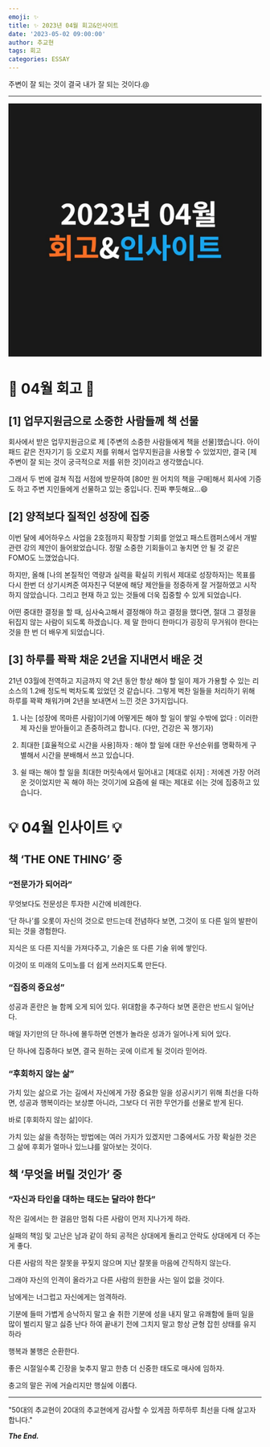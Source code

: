 ```yaml
---
emoji: ✨
title: ✨ 2023년 04월 회고&인사이트
date: '2023-05-02 09:00:00'
author: 추교현
tags: 회고
categories: ESSAY
---
```


주변이 잘 되는 것이 결국 내가 잘 되는 것이다.@

---

![23.04.jpg](23.04.jpg)

# 🔎 04월 회고 🔎

## [1] 업무지원금으로 소중한 사람들께 책 선물

회사에서 받은 업무지원금으로 제 [주변의 소중한 사람들에게 책을 선물]했습니다. 아이패드 같은 전자기기 등 오로지 저를 위해서 업무지원금을 사용할 수 있었지만, 결국 [제 주변이 잘 되는 것이 궁극적으로 저를 위한 것]이라고 생각했습니다.

그래서 두 번에 걸쳐 직접 서점에 방문하여 [80만 원 어치의 책을 구매]해서 회사에 기증도 하고 주변 지인들에게 선물하고 있는 중입니다. 진짜 뿌듯해요…😄

## [2] 양적보다 질적인 성장에 집중

이번 달에 셰어하우스 사업을 2호점까지 확장할 기회를 얻었고 패스트캠퍼스에서 개발 관련 강의 제안이 들어왔었습니다. 정말 소중한 기회들이고 놓치면 안 될 것 같은 FOMO도 느꼈었습니다.

하지만, 올해 [나의 본질적인 역량과 실력을 확실히 키워서 제대로 성장하자]는 목표를 다시 한번 더 상기시켜준 여자친구 덕분에 해당 제안들을 정중하게 잘 거절하였고 시작하지 않았습니다. 그리고 현재 하고 있는 것들에 더욱 집중할 수 있게 되었습니다.

어떤 중대한 결정을 할 때, 심사숙고해서 결정해야 하고 결정을 했다면, 절대 그 결정을 뒤집지 않는 사람이 되도록 하겠습니다. 제 말 한마디 한마디가 굉장히 무거워야 한다는 것을 한 번 더 배우게 되었습니다.

## [3] 하루를 꽉꽉 채운 2년을 지내면서 배운 것

21년 03월에 전역하고 지금까지 약 2년 동안 항상 해야 할 일이 제가 가용할 수 있는 리소스의 1.2배 정도씩 벅차도록 있었던 것 같습니다. 그렇게 벅찬 일들을 처리하기 위해 하루를 꽉꽉 채워가며 2년을 보내면서 느낀 것은 3가지입니다.

1. 나는 [성장에 목마른 사람]이기에 어떻게든 해야 할 일이 쌓일 수밖에 없다 : 이러한 제 자신을 받아들이고 존중하려고 합니다. (다만, 건강은 꼭 챙기자)

2. 최대한 [효율적으로 시간을 사용]하자 : 해야 할 일에 대한 우선순위를 명확하게 구별해서 시간을 분배해서 쓰고 있습니다.

3. 쉴 때는 해야 할 일을 최대한 머릿속에서 밀어내고 [제대로 쉬자] : 저에겐 가장 어려운 것이었지만 꼭 해야 하는 것이기에 요즘에 쉴 때는 제대로 쉬는 것에 집중하고 있습니다.

# 💡 04월 인사이트 💡

## 책 ‘THE ONE THING’ 중

### “전문가가 되어라”

무엇보다도 전문성은 투자한 시간에 비례한다.

‘단 하나’를 오롯이 자신의 것으로 만드는데 전념하다 보면, 그것이 또 다른 일의 발판이 되는 것을 경험한다.

지식은 또 다른 지식을 가져다주고, 기술은 또 다른 기술 위에 쌓인다.

이것이 또 미래의 도미노를 더 쉽게 쓰러지도록 만든다.

### “집중의 중요성”

성공과 혼란은 늘 함께 오게 되어 있다. 위대함을 추구하다 보면 혼란은 반드시 일어난다.

매일 자기만의 단 하나에 몰두하면 언젠가 놀라운 성과가 일어나게 되어 있다.

단 하나에 집중하다 보면, 결국 원하는 곳에 이르게 될 것이라 믿어라.

### “후회하지 않는 삶”

가치 있는 삶으로 가는 길에서 자신에게 가장 중요한 일을 성공시키기 위해 최선을 다하면,
성공과 행복이라는 보상뿐 아니라, 그보다 더 귀한 무언가를 선물로 받게 된다.

바로 [후회하지 않는 삶]이다.

가치 있는 삶을 측정하는 방법에는 여러 가지가 있겠지만 그중에서도 가장 확실한 것은 그 삶에 후회가 얼마나 있느냐를 알아보는 것이다.

## 책 ‘무엇을 버릴 것인가’ 중

### “자신과 타인을 대하는 태도는 달라야 한다”

작은 길에서는 한 걸음만 멈춰 다른 사람이 먼저 지나가게 하라.

실패의 책임 및 고난은 남과 같이 하되 공적은 상대에게 돌리고 안락도 상대에게 더 주는 게 좋다.

다른 사람의 작은 잘못을 꾸짖지 않으며 지난 잘못을 마음에 간직하지 않는다.

그래야 자신의 인격이 올라가고 다른 사람의 원한을 사는 일이 없을 것이다.

남에게는 너그럽고 자신에게는 엄격하라.

기분에 들떠 가볍게 승낙하지 말고 술 취한 기분에 성을 내지 말고 유쾌함에 들떠 일을 많이 벌리지 말고 싫증 난다 하여 끝내기 전에 그치지 말고 항상 균형 잡힌 상태를 유지하라

행복과 불행은 순환한다.

좋은 시절일수록 긴장을 늦추지 말고 한층 더 신중한 태도로 매사에 임하자.

충고의 말은 귀에 거슬리지만 행실에 이롭다.

---

"50대의 추교현이 20대의 추교현에게 감사할 수 있게끔 하루하루 최선을 다해 살고자 합니다."

**_The End._**
